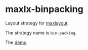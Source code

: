 # maxlx-binpacking

Layout strategy for [maxlayout](http://github.com/towry/maxlayout).

The strategy name is `bin-packing`.

The [demo](http://towry.github.io/maxlx-binpacking)

